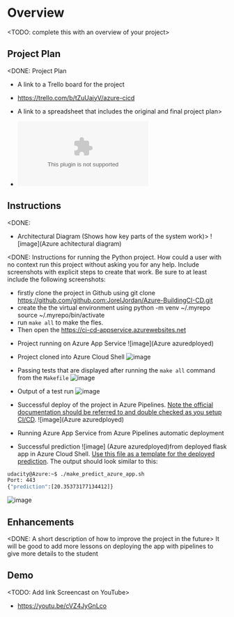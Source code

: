 # Overview

<TODO: complete this with an overview of your project>

## Project Plan
<DONE: Project Plan

* A link to a Trello board for the project
- https://trello.com/b/tZuUaiyV/azure-cicd
* A link to a spreadsheet that includes the original and final project plan>
- ![excel](project-management-template.xlsx)

## Instructions

<DONE:  
* Architectural Diagram (Shows how key parts of the system work)>
![image](Azure achitectural diagram)

<DONE:  Instructions for running the Python project.  How could a user with no context run this project without asking you for any help.  Include screenshots with explicit steps to create that work. Be sure to at least include the following screenshots:
 
- firstly clone the project in Github using git clone https://github.com/github.com:JorelJordan/Azure-BuildingCI-CD.git
- create the the virtual environment using
python -m venv ~/.myrepo
source ~/.myrepo/bin/activate
- run `make all` to make the fles.
- Then open the https://ci-cd-appservice.azurewebsites.net
* Project running on Azure App Service
![image](Azure azuredployed)
* Project cloned into Azure Cloud Shell
![image](cicdclone)

* Passing tests that are displayed after running the `make all` command from the `Makefile`
![image](makeall)
* Output of a test run
![image](testpassed)
* Successful deploy of the project in Azure Pipelines.  [Note the official documentation should be referred to and double checked as you setup CI/CD](https://docs.microsoft.com/en-us/azure/devops/pipelines/ecosystems/python-webapp?view=azure-devops).
![image](Azure azuredployed)
* Running Azure App Service from Azure Pipelines automatic deployment

* Successful prediction ![image]
(Azure azuredployed)from deployed flask app in Azure Cloud Shell.  [Use this file as a template for the deployed prediction](https://github.com/udacity/nd082-Azure-Cloud-DevOps-Starter-Code/blob/master/C2-AgileDevelopmentwithAzure/project/starter_files/flask-sklearn/make_predict_azure_app.sh).
The output should look similar to this:

```bash
udacity@Azure:~$ ./make_predict_azure_app.sh
Port: 443
{"prediction":[20.35373177134412]}
```
![image](makeprediction)



## Enhancements

<DONE: A short description of how to improve the project in the future>
It will be good to add more lessons on deploying the app with pipelines to give more details to the student
## Demo 

<TODO: Add link Screencast on YouTube>
- https://youtu.be/cVZ4JyGnLco


